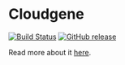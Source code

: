 Cloudgene
=========

[![Build Status](https://travis-ci.org/gesedna/cloudgene.svg?branch=master)](https://travis-ci.org/gesedna/cloudgene) [![GitHub release](https://img.shields.io/github/release/genepi/cloudgene.svg)](https://GitHub.com/genepi/cloudgene/releases/)

Read more about it [here](https://github.com/genepi/cloudgene).
